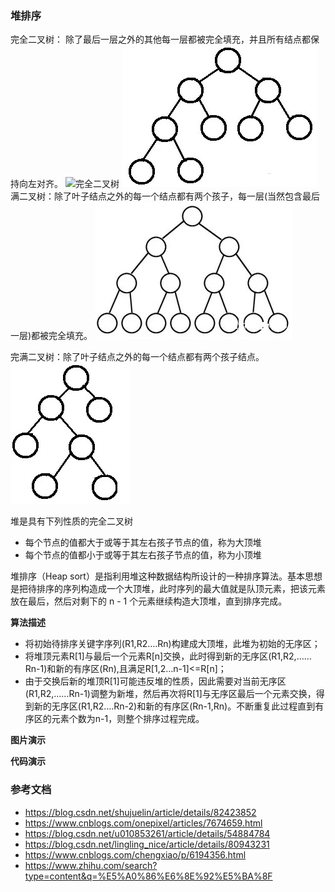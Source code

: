 ### 堆排序
完全二叉树： 除了最后一层之外的其他每一层都被完全填充，并且所有结点都保持向左对齐。
![完全二叉树](https://pic3.zhimg.com/v2-8c0d29eae4fb78eaaa1992226676808a_b.jpg "完全二叉树")
![完全二叉树](完全二叉树.jpg "完全二叉树")
满二叉树：除了叶子结点之外的每一个结点都有两个孩子，每一层(当然包含最后一层)都被完全填充。
![满二叉树](满二叉树.jpg "满二叉树")

完满二叉树：除了叶子结点之外的每一个结点都有两个孩子结点。
![完满二叉树](完满二叉树.jpg "完满二叉树")

堆是具有下列性质的完全二叉树
* 每个节点的值都大于或等于其左右孩子节点的值，称为大顶堆
* 每个节点的值都小于或等于其左右孩子节点的值，称为小顶堆

堆排序（Heap sort）是指利用堆这种数据结构所设计的一种排序算法。基本思想是把待排序的序列构造成一个大顶堆，此时序列的最大值就是队顶元素，把该元素放在最后，然后对剩下的 n - 1 个元素继续构造大顶堆，直到排序完成。

**算法描述**
* 将初始待排序关键字序列(R1,R2….Rn)构建成大顶堆，此堆为初始的无序区；
* 将堆顶元素R[1]与最后一个元素R[n]交换，此时得到新的无序区(R1,R2,……Rn-1)和新的有序区(Rn),且满足R[1,2…n-1]<=R[n]；
* 由于交换后新的堆顶R[1]可能违反堆的性质，因此需要对当前无序区(R1,R2,……Rn-1)调整为新堆，然后再次将R[1]与无序区最后一个元素交换，得到新的无序区(R1,R2….Rn-2)和新的有序区(Rn-1,Rn)。不断重复此过程直到有序区的元素个数为n-1，则整个排序过程完成。

**图片演示**


**代码演示**


### 参考文档
* https://blog.csdn.net/shujuelin/article/details/82423852
* https://www.cnblogs.com/onepixel/articles/7674659.html
* https://blog.csdn.net/u010853261/article/details/54884784
* https://blog.csdn.net/lingling_nice/article/details/80943231
* https://www.cnblogs.com/chengxiao/p/6194356.html
* https://www.zhihu.com/search?type=content&q=%E5%A0%86%E6%8E%92%E5%BA%8F